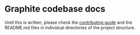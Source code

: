 # Graphite codebase docs

Until this is written, please check the [contributing guide](https://graphite.rs/contribute) and the README.md files in individual directories of the project structure.
